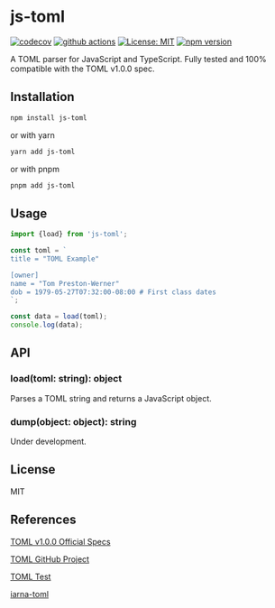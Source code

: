 # js-toml

[![codecov](https://codecov.io/github/sunnyadn/js-toml/branch/main/graph/badge.svg?token=8LNJGG767J)](https://codecov.io/github/sunnyadn/js-toml)
[![github actions](https://github.com/sunnyadn/js-toml/workflows/CI/badge.svg)](https://github.com/sunnyadn/js-toml/actions)
[![License: MIT](https://img.shields.io/badge/License-MIT-green.svg)](https://opensource.org/licenses/MIT)
[![npm version](https://badge.fury.io/js/js-toml.svg)](https://badge.fury.io/js/js-toml)

A TOML parser for JavaScript and TypeScript. Fully tested and 100% compatible with the TOML v1.0.0 spec.

## Installation

```bash
npm install js-toml
```

or with yarn

```bash
yarn add js-toml
```

or with pnpm

```bash
pnpm add js-toml
```

## Usage

```typescript
import {load} from 'js-toml';

const toml = `
title = "TOML Example"

[owner]
name = "Tom Preston-Werner"
dob = 1979-05-27T07:32:00-08:00 # First class dates
`;

const data = load(toml);
console.log(data);
```

## API

### load(toml: string): object

Parses a TOML string and returns a JavaScript object.

### dump(object: object): string

Under development.

## License

MIT

## References

[TOML v1.0.0 Official Specs](https://toml.io/en/v1.0.0)

[TOML GitHub Project](https://github.com/toml-lang/toml)

[TOML Test](https://github.com/toml-lang/toml-test)

[iarna-toml](https://github.com/iarna/iarna-toml)
